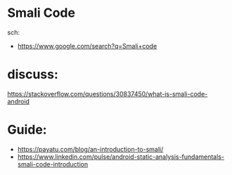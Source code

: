 # Smali Code
sch:
- https://www.google.com/search?q=Smali+code

# discuss:
https://stackoverflow.com/questions/30837450/what-is-smali-code-android

# Guide:
- https://payatu.com/blog/an-introduction-to-smali/
- https://www.linkedin.com/pulse/android-static-analysis-fundamentals-smali-code-introduction
